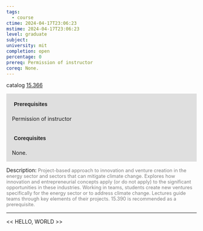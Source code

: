 ```yaml
---
tags:
  - course
ctime: 2024-04-17T23:06:23
mstime: 2024-04-17T23:06:23
level: graduate
subject: 
university: mit
completion: open
percentage: 0
prereq: Permission of instructor
coreq: None.
---
```


catalog [15.366](http://student.mit.edu/catalog/m15b.html#15.366)

<span style="display: block; padding: 15px; background-color: rgb(100, 100, 100, 0.2);"><font id="m_prereq1111_0" style="display: block; font-family: Arial, sans-serif; font-weight: bold; padding: 5px">Prerequisites</font><br><span id="prereq1111_0">Permission of instructor</span></span>
<span style="display: block; padding: 15px; background-color: rgb(100, 100, 100, 0.2);"><font id="m_coreq1111_0" style="display: block; font-family: Arial, sans-serif; font-weight: bold; padding: 5px">Corequisites</font><br><span id="coreq1111_0">None.</span></span>

<font style="">Description:</font>
<font style="color: grey; font-size: 0.8rem;">Project-based approach to innovation and venture creation in the energy sector and sectors that can mitigate climate change. Explores how innovation and entrepreneurial concepts apply (or do not apply) to the significant opportunities in these industries. Working in teams, students create new ventures specifically for the energy sector or to address climate change. Lectures guide teams through key elements of their projects. 15.390 is recommended as a prerequisite.</font>



---

<< HELLO, WORLD >>
